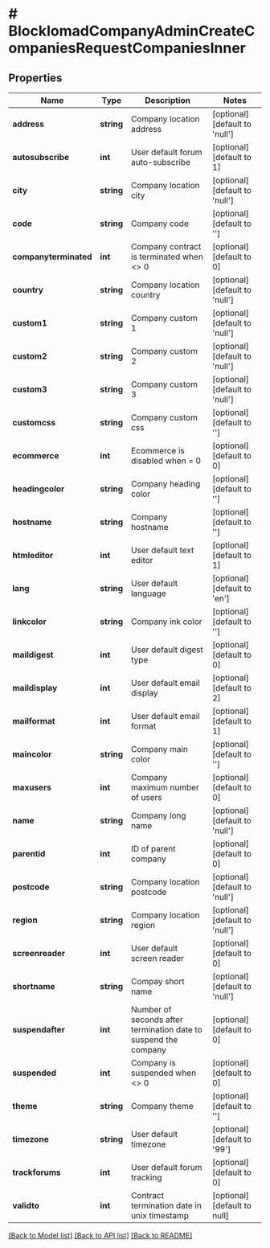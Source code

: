 # # BlockIomadCompanyAdminCreateCompaniesRequestCompaniesInner

## Properties

Name | Type | Description | Notes
------------ | ------------- | ------------- | -------------
**address** | **string** | Company location address | [optional] [default to 'null']
**autosubscribe** | **int** | User default forum auto-subscribe | [optional] [default to 1]
**city** | **string** | Company location city | [optional] [default to 'null']
**code** | **string** | Company code | [optional] [default to '']
**companyterminated** | **int** | Company contract is terminated when &lt;&gt; 0 | [optional] [default to 0]
**country** | **string** | Company location country | [optional] [default to 'null']
**custom1** | **string** | Company custom 1 | [optional] [default to 'null']
**custom2** | **string** | Company custom 2 | [optional] [default to 'null']
**custom3** | **string** | Company custom 3 | [optional] [default to 'null']
**customcss** | **string** | Company custom css | [optional] [default to '']
**ecommerce** | **int** | Ecommerce is disabled when &#x3D; 0 | [optional] [default to 0]
**headingcolor** | **string** | Company heading color | [optional] [default to '']
**hostname** | **string** | Company hostname | [optional] [default to '']
**htmleditor** | **int** | User default text editor | [optional] [default to 1]
**lang** | **string** | User default language | [optional] [default to 'en']
**linkcolor** | **string** | Company ink color | [optional] [default to '']
**maildigest** | **int** | User default digest type | [optional] [default to 0]
**maildisplay** | **int** | User default email display | [optional] [default to 2]
**mailformat** | **int** | User default email format | [optional] [default to 1]
**maincolor** | **string** | Company main color | [optional] [default to '']
**maxusers** | **int** | Company maximum number of users | [optional] [default to 0]
**name** | **string** | Company long name | [optional] [default to 'null']
**parentid** | **int** | ID of parent company | [optional] [default to 0]
**postcode** | **string** | Company location postcode | [optional] [default to 'null']
**region** | **string** | Company location region | [optional] [default to 'null']
**screenreader** | **int** | User default screen reader | [optional] [default to 0]
**shortname** | **string** | Compay short name | [optional] [default to 'null']
**suspendafter** | **int** | Number of seconds after termination date to suspend the company | [optional] [default to 0]
**suspended** | **int** | Company is suspended when &lt;&gt; 0 | [optional] [default to 0]
**theme** | **string** | Company theme | [optional] [default to '']
**timezone** | **string** | User default timezone | [optional] [default to '99']
**trackforums** | **int** | User default forum tracking | [optional] [default to 0]
**validto** | **int** | Contract termination date in unix timestamp | [optional] [default to null]

[[Back to Model list]](../../README.md#models) [[Back to API list]](../../README.md#endpoints) [[Back to README]](../../README.md)
